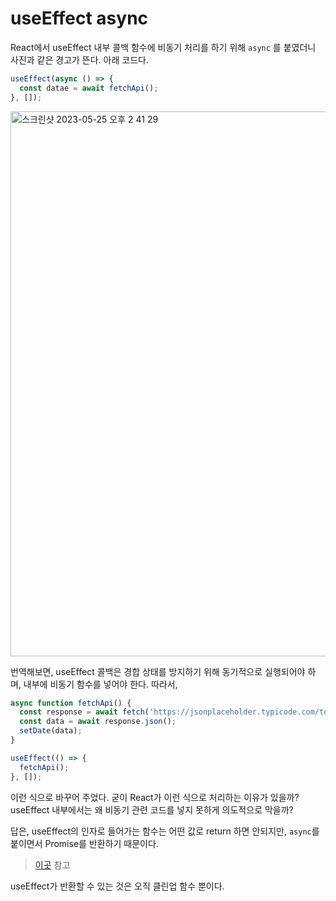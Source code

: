# useEffect async

React에서 useEffect 내부 콜백 함수에 비동기 처리를 하기 위해 `async` 를 붙였더니 사진과 같은 경고가 뜬다. 아래 코드다.

```js
useEffect(async () => {
  const datae = await fetchApi();
}, []);
```
<img width="872" alt="스크린샷 2023-05-25 오후 2 41 29" src="https://github.com/pozafly/TIL/assets/59427983/896f8349-6770-4bbc-bdf8-ed1d57131666">

번역해보면, useEffect 콜백은 경합 상태를 방지하기 위해 동기적으로 실행되어야 하며, 내부에 비동기 함수를 넣어야 한다. 따라서, 

```js
async function fetchApi() {
  const response = await fetch('https://jsonplaceholder.typicode.com/todos/1');
  const data = await response.json();
  setDate(data);
}

useEffect(() => {
  fetchApi();
}, []);
```

이런 식으로 바꾸어 주었다. 굳이 React가 이런 식으로 처리하는 이유가 있을까? useEffect 내부에서는 왜 비동기 관련 코드를 넣지 못하게 의도적으로 막을까?

답은, useEffect의 인자로 들어가는 함수는 어떤 값로 return 하면 안되지만, `async`를 붙이면서 Promise를 반환하기 때문이다.

> [이곳](https://velog.io/@he0_077/useEffect-%ED%9B%85%EC%97%90%EC%84%9C-async-await-%ED%95%A8%EC%88%98-%EC%82%AC%EC%9A%A9%ED%95%98%EA%B8%B0) 참고

useEffect가 반환할 수 있는 것은 오직 클린업 함수 뿐이다.